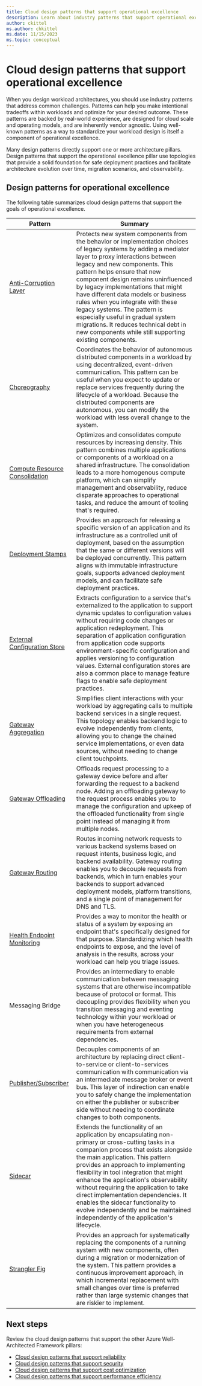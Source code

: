 ```yaml
---
title: Cloud design patterns that support operational excellence
description: Learn about industry patterns that support operational excellence and can help you address common challenges in cloud workloads.  
author: ckittel
ms.author: chkittel
ms.date: 11/15/2023
ms.topic: conceptual
---
```


# Cloud design patterns that support operational excellence

When you design workload architectures, you should use industry patterns that address common challenges. Patterns can help you make intentional tradeoffs within workloads and optimize for your desired outcome. These patterns are backed by real-world experience, are designed for cloud scale and operating models, and are inherently vendor agnostic. Using well-known patterns as a way to standardize your workload design is itself a component of operational excellence.

Many design patterns directly support one or more architecture pillars. Design patterns that support the operational excellence pillar use topologies that provide a solid foundation for safe deployment practices and facilitate architecture evolution over time, migration scenarios, and observability.

## Design patterns for operational excellence

The following table summarizes cloud design patterns that support the goals of operational excellence.

|Pattern|Summary|
|-|-|
|[Anti-Corruption Layer](/azure/architecture/patterns/anti-corruption-layer)|Protects new system components from the behavior or implementation choices of legacy systems by adding a mediator layer to proxy interactions between legacy and new components. This pattern helps ensure that new component design remains uninfluenced by legacy implementations that might have different data models or business rules when you integrate with these legacy systems. The pattern is especially useful in gradual system migrations. It reduces technical debt in new components while still supporting existing components.|
|[Choreography](/azure/architecture/patterns/choreography)|Coordinates the behavior of autonomous distributed components in a workload by using decentralized, event-driven communication. This pattern can be useful when you expect to update or replace services frequently during the lifecycle of a workload. Because the distributed components are autonomous, you can modify the workload with less overall change to the system.|
|[Compute Resource Consolidation](/azure/architecture/patterns/compute-resource-consolidation)|Optimizes and consolidates compute resources by increasing density. This pattern combines multiple applications or components of a workload on a shared infrastructure. The consolidation leads to a more homogenous compute platform, which can simplify management and observability, reduce disparate approaches to operational tasks, and reduce the amount of tooling that's required.|
|[Deployment Stamps](/azure/architecture/patterns/deployment-stamp)|Provides an approach for releasing a specific version of an application and its infrastructure as a controlled unit of deployment, based on the assumption that the same or different versions will be deployed concurrently. This pattern aligns with immutable infrastructure goals, supports advanced deployment models, and can facilitate safe deployment practices.|
|[External Configuration Store](/azure/architecture/patterns/external-configuration-store)|Extracts configuration to a service that's externalized to the application to support dynamic updates to configuration values without requiring code changes or application redeployment. This separation of application configuration from application code supports environment-specific configuration and applies versioning to configuration values. External configuration stores are also a common place to manage feature flags to enable safe deployment practices.|
|[Gateway Aggregation](/azure/architecture/patterns/gateway-aggregation)|Simplifies client interactions with your workload by aggregating calls to multiple backend services in a single request. This topology enables backend logic to evolve independently from clients, allowing you to change the chained service implementations, or even data sources, without needing to change client touchpoints.|
|[Gateway Offloading](/azure/architecture/patterns/gateway-offloading)|Offloads request processing to a gateway device before and after forwarding the request to a backend node. Adding an offloading gateway to the request process enables you to manage the configuration and upkeep of the offloaded functionality from single point instead of managing it from multiple nodes.|
|[Gateway Routing](/azure/architecture/patterns/gateway-routing)|Routes incoming network requests to various backend systems based on request intents, business logic, and backend availability. Gateway routing enables you to decouple requests from backends, which in turn enables your backends to support advanced deployment models, platform transitions, and a single point of management for DNS and TLS.|
|[Health Endpoint Monitoring](/azure/architecture/patterns/health-endpoint-monitoring)|Provides a way to monitor the health or status of a system by exposing an endpoint that's specifically designed for that purpose. Standardizing which health endpoints to expose, and the level of analysis in the results, across your workload can help you triage issues.|
|Messaging Bridge|Provides an intermediary to enable communication between messaging systems that are otherwise incompatible because of protocol or format. This decoupling provides flexibility when you transition messaging and eventing technology within your workload or when you have heterogeneous requirements from external dependencies.|
|[Publisher/Subscriber](/azure/architecture/patterns/publisher-subscriber)|Decouples components of an architecture by replacing direct client-to-service or client-to-services communication with communication via an intermediate message broker or event bus. This layer of indirection can enable you to safely change the implementation on either the publisher or subscriber side without needing to coordinate changes to both components.|
|[Sidecar](/azure/architecture/patterns/sidecar)|Extends the functionality of an application by encapsulating non-primary or cross-cutting tasks in a companion process that exists alongside the main application. This pattern provides an approach to implementing flexibility in tool integration that might enhance the application's observability without requiring the application to take direct implementation dependencies. It enables the sidecar functionality to evolve independently and be maintained independently of the application's lifecycle.|
|[Strangler Fig](/azure/architecture/patterns/strangler-fig)|Provides an approach for systematically replacing the components of a running system with new components, often during a migration or modernization of the system. This pattern provides a continuous improvement approach, in which incremental replacement with small changes over time is preferred rather than large systemic changes that are riskier to implement.|

## Next steps

Review the cloud design patterns that support the other Azure Well-Architected Framework pillars:

- [Cloud design patterns that support reliability ](../reliability/design-patterns.md)
- [Cloud design patterns that support security](../security/design-patterns.md)
- [Cloud design patterns that support cost optimization](../cost-optimization/design-patterns.md)
- [Cloud design patterns that support performance efficiency](../performance-efficiency/design-patterns.md)
